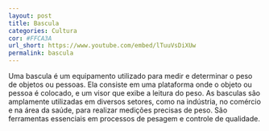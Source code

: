 ```yaml
---
layout: post
title: Bascula
categories: Cultura
cor: #FFCA3A
url_short: https://www.youtube.com/embed/lTuuVsDiXUw
permalink: bascula
---
```

Uma bascula é um equipamento utilizado para medir e determinar o peso de objetos ou pessoas. Ela consiste em uma plataforma onde o objeto ou pessoa é colocado, e um visor que exibe a leitura do peso. As basculas são amplamente utilizadas em diversos setores, como na indústria, no comércio e na área da saúde, para realizar medições precisas de peso. São ferramentas essenciais em processos de pesagem e controle de qualidade.
